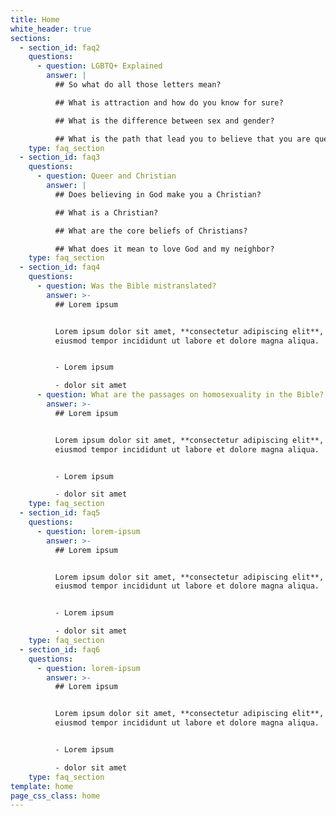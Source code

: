 ```yaml
---
title: Home
white_header: true
sections:
  - section_id: faq2
    questions:
      - question: LGBTQ+ Explained
        answer: |
          ## So what do all those letters mean?

          ## What is attraction and how do you know for sure?

          ## What is the difference between sex and gender?

          ## What is the path that lead you to believe that you are queer?
    type: faq_section
  - section_id: faq3
    questions:
      - question: Queer and Christian
        answer: |
          ## Does believing in God make you a Christian?

          ## What is a Christian?

          ## What are the core beliefs of Christians?

          ## What does it mean to love God and my neighbor?
    type: faq_section
  - section_id: faq4
    questions:
      - question: Was the Bible mistranslated?
        answer: >-
          ## Lorem ipsum


          Lorem ipsum dolor sit amet, **consectetur adipiscing elit**, sed do
          eiusmod tempor incididunt ut labore et dolore magna aliqua.


          - Lorem ipsum

          - dolor sit amet
      - question: What are the passages on homosexuality in the Bible?
        answer: >-
          ## Lorem ipsum


          Lorem ipsum dolor sit amet, **consectetur adipiscing elit**, sed do
          eiusmod tempor incididunt ut labore et dolore magna aliqua.


          - Lorem ipsum

          - dolor sit amet
    type: faq_section
  - section_id: faq5
    questions:
      - question: lorem-ipsum
        answer: >-
          ## Lorem ipsum


          Lorem ipsum dolor sit amet, **consectetur adipiscing elit**, sed do
          eiusmod tempor incididunt ut labore et dolore magna aliqua.


          - Lorem ipsum

          - dolor sit amet
    type: faq_section
  - section_id: faq6
    questions:
      - question: lorem-ipsum
        answer: >-
          ## Lorem ipsum


          Lorem ipsum dolor sit amet, **consectetur adipiscing elit**, sed do
          eiusmod tempor incididunt ut labore et dolore magna aliqua.


          - Lorem ipsum

          - dolor sit amet
    type: faq_section
template: home
page_css_class: home
---
```

